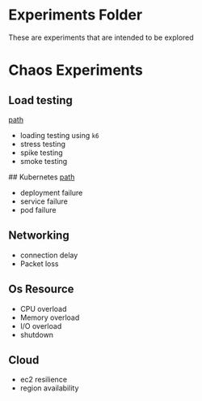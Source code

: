 # Experiments Folder
These are experiments that are intended to be explored

# Chaos Experiments
## Load testing
[path](load_test/README.md)
* loading testing using `k6`
* stress testing
* spike testing
* smoke testing

## Kubernetes
[path](kubernetes/README.md)
* deployment failure
* service failure
* pod failure

## Networking
* connection delay
* Packet loss

## Os Resource
* CPU overload
* Memory overload
* I/O overload
* shutdown

## Cloud
* ec2 resilience
* region availability
